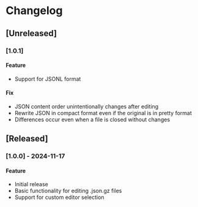 # Changelog

## [Unreleased]

### [1.0.1]

#### Feature

- Support for JSONL format

#### Fix

- JSON content order unintentionally changes after editing
- Rewrite JSON in compact format even if the original is in pretty format
- Differences occur even when a file is closed without changes

## [Released]

### [1.0.0] - 2024-11-17

#### Feature

- Initial release
- Basic functionality for editing .json.gz files
- Support for custom editor selection

